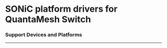 
SONiC platform drivers for QuantaMesh Switch
================================================
### Support Devices and Platforms
----------------------------------------------
